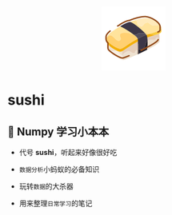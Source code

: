 <div align=center><img src='https://github.com/mymmon/Numpy-Notebook/blob/master/_Pic/%E5%AF%BF%E5%8F%B8.png' /></div>

# sushi

## 🍣   Numpy 学习小本本

- 代号 **sushi**，听起来好像很好吃

- `数据分析`小蚂蚁的必备知识

- 玩转`数据`的大杀器

- 用来整理`日常学习`的笔记